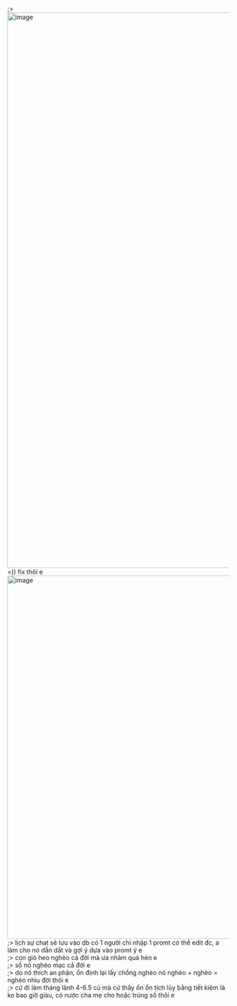 ;> <img width="1815" height="1260" alt="image" src="https://github.com/user-attachments/assets/86366248-8873-43ef-881f-1b80b6c42bad" /><br>
=)) fix thôi e<br>
<img width="2267" height="824" alt="image" src="https://github.com/user-attachments/assets/2d673510-47e2-44ba-ab73-50cbfdcc3762" /><br>
;> lịch sự chat sẽ lưu vào db có 1 người chỉ nhập 1 promt có thể edit đc, a làm cho nó dẫn dắt và gợi ý dựa vào promt ý e<br>
;> con giò heo nghèo cả đời mà ưa nhảm quá hén e<br>
;> số nó nghèo mạc cả đời e<br>
;> do nó thích an phận, ổn định lại lấy chồng nghèo nó nghèo + nghèo = nghèo nhìu đời thôi e<br>
;> cứ đi làm tháng lãnh 4-6.5 củ mà cứ thấy ổn ổn tích lũy bằng tiết kiệm là ko bao giờ giàu, có nước cha mẹ cho hoặc trúng số thôi e
